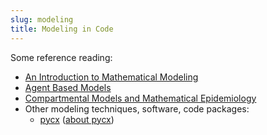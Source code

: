 ```yaml
---
slug: modeling
title: Modeling in Code
---
```


Some reference reading:

 - [An Introduction to Mathematical Modeling](http://www.maths.bris.ac.uk/~madjl/course_text.pdf)
 - [Agent Based Models](http://www.palgrave-journals.com/jos/journal/v4/n3/full/jos20103a.html)
 - [Compartmental Models and Mathematical Epidemiology](http://www.springer.com/cda/content/document/cda_downloaddocument/9783540789109-c1.pdf?SGWID=0-0-45-532715-p173817706)
 - Other modeling techniques, software, code packages:
    * [pycx](http://pycx.sourceforge.net/) ([about pycx](http://www.casmodeling.com/content/1/1/2))
